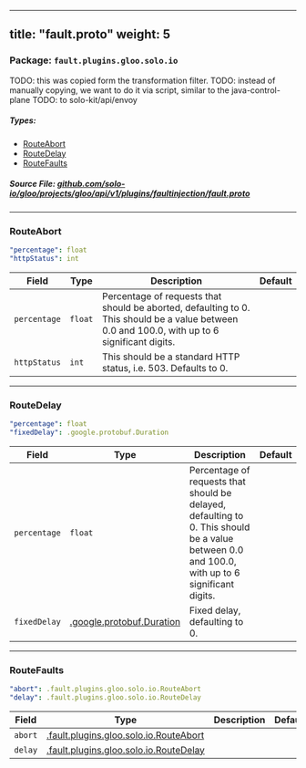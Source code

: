 
---
title: "fault.proto"
weight: 5
---

<!-- Code generated by solo-kit. DO NOT EDIT. -->


### Package: `fault.plugins.gloo.solo.io`  
TODO: this was copied form the transformation filter.
TODO: instead of manually copying, we want to do it via script, similar to the java-control-plane
TODO: to solo-kit/api/envoy


 
##### Types:


- [RouteAbort](#RouteAbort)
- [RouteDelay](#RouteDelay)
- [RouteFaults](#RouteFaults)
  



##### Source File: [github.com/solo-io/gloo/projects/gloo/api/v1/plugins/faultinjection/fault.proto](https://github.com/solo-io/gloo/blob/master/projects/gloo/api/v1/plugins/faultinjection/fault.proto)





---
### <a name="RouteAbort">RouteAbort</a>



```yaml
"percentage": float
"httpStatus": int

```

| Field | Type | Description | Default |
| ----- | ---- | ----------- |----------- | 
| `percentage` | `float` | Percentage of requests that should be aborted, defaulting to 0. This should be a value between 0.0 and 100.0, with up to 6 significant digits. |  |
| `httpStatus` | `int` | This should be a standard HTTP status, i.e. 503. Defaults to 0. |  |




---
### <a name="RouteDelay">RouteDelay</a>



```yaml
"percentage": float
"fixedDelay": .google.protobuf.Duration

```

| Field | Type | Description | Default |
| ----- | ---- | ----------- |----------- | 
| `percentage` | `float` | Percentage of requests that should be delayed, defaulting to 0. This should be a value between 0.0 and 100.0, with up to 6 significant digits. |  |
| `fixedDelay` | [.google.protobuf.Duration](https://developers.google.com/protocol-buffers/docs/reference/csharp/class/google/protobuf/well-known-types/duration) | Fixed delay, defaulting to 0. |  |




---
### <a name="RouteFaults">RouteFaults</a>



```yaml
"abort": .fault.plugins.gloo.solo.io.RouteAbort
"delay": .fault.plugins.gloo.solo.io.RouteDelay

```

| Field | Type | Description | Default |
| ----- | ---- | ----------- |----------- | 
| `abort` | [.fault.plugins.gloo.solo.io.RouteAbort](../fault.proto.sk#RouteAbort) |  |  |
| `delay` | [.fault.plugins.gloo.solo.io.RouteDelay](../fault.proto.sk#RouteDelay) |  |  |





<!-- Start of HubSpot Embed Code -->
<script type="text/javascript" id="hs-script-loader" async defer src="//js.hs-scripts.com/5130874.js"></script>
<!-- End of HubSpot Embed Code -->
